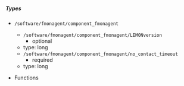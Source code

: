  ##### Types
  - `/software/fmonagent/component_fmonagent`
    - `/software/fmonagent/component_fmonagent/LEMONversion`
      - optional
    - type: long
    - `/software/fmonagent/component_fmonagent/no_contact_timeout`
      - required
    - type: long

 - Functions
